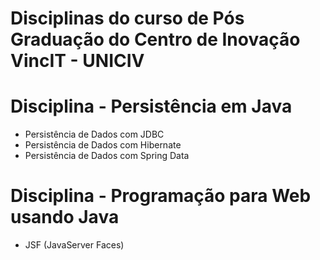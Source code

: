 # Disciplinas do curso de Pós Graduação do Centro de Inovação VincIT - UNICIV

# Disciplina - Persistência em Java
- Persistência de Dados com JDBC
- Persistência de Dados com Hibernate
- Persistência de Dados com Spring Data


# Disciplina - Programação para Web usando Java
- JSF (JavaServer Faces)
